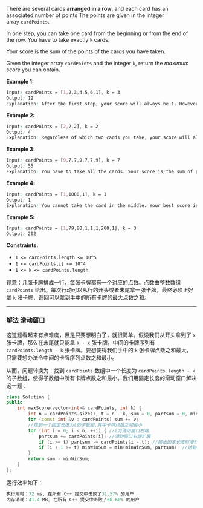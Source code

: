<p>There are several cards&nbsp;<strong>arranged in a row</strong>, and each card has an associated number of points&nbsp;The points are given in the integer array&nbsp;<code>cardPoints</code>.</p>

<p>In one step, you can take one card from the beginning or from the end of the row. You have to take exactly <code>k</code> cards.</p>

<p>Your score is the sum of the points of the cards you have taken.</p>

<p>Given the integer array <code>cardPoints</code> and the integer <code>k</code>, return the <em>maximum score</em> you can obtain.</p>

 
<p><strong>Example 1:</strong></p>

```css
Input: cardPoints = [1,2,3,4,5,6,1], k = 3
Output: 12
Explanation: After the first step, your score will always be 1. However, choosing the rightmost card first will maximize your total score. The optimal strategy is to take the three cards on the right, giving a final score of 1 + 6 + 5 = 12.
```
 
<p><strong>Example 2:</strong></p>

```css
Input: cardPoints = [2,2,2], k = 2
Output: 4
Explanation: Regardless of which two cards you take, your score will always be 4.
```

 
<p><strong>Example 3:</strong></p>

```css
Input: cardPoints = [9,7,7,9,7,7,9], k = 7
Output: 55
Explanation: You have to take all the cards. Your score is the sum of points of all cards.
```

<p><strong>Example 4:</strong></p>

```css
Input: cardPoints = [1,1000,1], k = 1
Output: 1
Explanation: You cannot take the card in the middle. Your best score is 1. 
```
 
<p><strong>Example 5:</strong></p>

```css
Input: cardPoints = [1,79,80,1,1,1,200,1], k = 3
Output: 202
```

<p><strong>Constraints:</strong></p>

<ul>
	<li><code>1 &lt;= cardPoints.length &lt;= 10^5</code></li>
	<li><code>1 &lt;= cardPoints[i] &lt;= 10^4</code></li>
	<li><code>1 &lt;= k &lt;= cardPoints.length</code></li>
</ul>

题意：几张卡牌排成一行，每张卡牌都有一个对应的点数。点数由整数数组 `cardPoints` 给出。每次行动可以从行的开头或者末尾拿一张卡牌，最终必须正好拿 `k` 张卡牌，返回可以拿到手中的所有卡牌的最大点数之和。

---
### 解法 滑动窗口
这道题看起来有点难度，但是只要想明白了，就很简单。假设我们从开头拿到了 `x` 张卡牌，那么在末尾就只能拿 `k - x` 张卡牌，中间的卡牌序列有 `cardPoints.length - k` 张卡牌。要想使得我们手中的 `k` 张卡牌点数之和最大，只需要想办法令中间的卡牌序列点数之和最小。

从而，问题转换为：找到 `cardPoints` 数组中一个长度为 `cardPoints.length - k` 的子数组，使得子数组中所有卡牌点数之和最小。我们用固定长度的滑动窗口解决这一题：
```cpp
class Solution {
public:
    int maxScore(vector<int>& cardPoints, int k) {
        int n = cardPoints.size(), t = n - k, sum = 0, partsum = 0, minWinSum = INT_MAX; 
        for (const int &v : cardPoints) sum += v;
        //找到一个固定长度为t的子数组,其中卡牌点数之和最小
        for (int i = 0; i < n; ++i) { //i为滑动窗口右端
            partsum += cardPoints[i]; //滑动窗口右端扩展
            if (i >= t) partsum -= cardPoints[i - t]; //超出固定长度时滑动窗口左端收缩
            if (i + 1 >= t) minWinSum = min(minWinSum, partsum); //达到固定长度时记录
        }
        return sum - minWinSum;
    }
};
```
运行效率如下：
```cpp
执行用时：72 ms, 在所有 C++ 提交中击败了31.57% 的用户
内存消耗：41.4 MB, 在所有 C++ 提交中击败了60.60% 的用户
```
